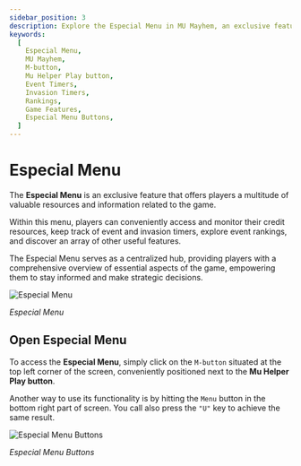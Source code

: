```yaml
---
sidebar_position: 3
description: Explore the Especial Menu in MU Mayhem, an exclusive feature offering players valuable resources, event and invasion timers, rankings, and more. Learn how to access the Especial Menu and utilize its functionality for an enhanced gaming experience.
keywords:
  [
    Especial Menu,
    MU Mayhem,
    M-button,
    Mu Helper Play button,
    Event Timers,
    Invasion Timers,
    Rankings,
    Game Features,
    Especial Menu Buttons,
  ]
---
```


# Especial Menu

The **Especial Menu** is an exclusive feature that offers players a multitude of valuable resources and information related to the game.

Within this menu, players can conveniently access and monitor their credit resources, keep track of event and invasion timers, explore event rankings, and discover an array of other useful features.

The Especial Menu serves as a centralized hub, providing players with a comprehensive overview of essential aspects of the game, empowering them to stay informed and make strategic decisions.

![Especial Menu](/img/client-features/especial-menu.jpg)

_Especial Menu_

## Open Especial Menu

To access the **Especial Menu**, simply click on the `M-button` situated at the top left corner of the screen, conveniently positioned next to the **Mu Helper Play button**.

Another way to use its functionality is by hitting the `Menu` button in the bottom right part of screen. You call also press the `"U"` key to achieve the same result.

![Especial Menu Buttons](/img/client-features/especial-menu-buttons.jpg)

_Especial Menu Buttons_
